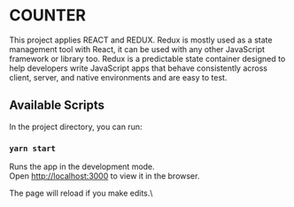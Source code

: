 # COUNTER

This project applies REACT and REDUX. Redux is mostly used as a state management tool with React, it can be used with any other JavaScript framework or library too. Redux is a predictable state container designed to help developers write JavaScript apps that behave consistently across client, server, and native environments and are easy to test.

## Available Scripts

In the project directory, you can run:

### `yarn start`

Runs the app in the development mode.\
Open [http://localhost:3000](http://localhost:3000) to view it in the browser.

The page will reload if you make edits.\

